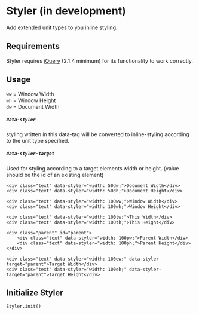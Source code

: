 # Styler (in development)
Add extended unit types to you inline styling.


## Requirements
Styler requires [jQuery](https://jquery.com/) (2.1.4 minimum) for its functionality to work correctly.


## Usage

`ww` = Window Width  
`wh` = Window Height  
`dw` = Document Width

##### `data-styler`
styling written in this data-tag will be converted to inline-styling according to the unit type specified.


##### `data-styler-target`
Used for styling according to a target elements width or height. (value should be the id of an existing element)


```
<div class="text" data-styler="width: 50dw;">Document Width</div>
<div class="text" data-styler="width: 50dh;">Document Height</div>

<div class="text" data-styler="width: 100ww;">Window Width</div>
<div class="text" data-styler="width: 100wh;">Window Height</div>

<div class="text" data-styler="width: 100tw;">This Width</div>
<div class="text" data-styler="width: 100th;">This Height</div>

<div class="parent" id="parent">
	<div class="text" data-styler="width: 100pw;">Parent Width</div>
	<div class="text" data-styler="width: 100ph;">Parent Height</div>
</div>

<div class="text" data-styler="width: 100ew;" data-styler-target="parent">Target Width</div>
<div class="text" data-styler="width: 100eh;" data-styler-target="parent">Target Height</div>
```

## Initialize Styler

```
Styler.init()
```